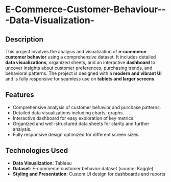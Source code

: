# E-Commerce-Customer-Behaviour---Data-Visualization-

## Description

This project involves the analysis and visualization of **e-commerce customer behavior** using a comprehensive dataset. It includes detailed **data visualizations**, organized sheets, and an interactive **dashboard** to uncover insights about customer preferences, purchasing trends, and behavioral patterns. The project is designed with a **modern and vibrant UI** and is fully responsive for seamless use on **tablets and larger screens**.

## Features

- Comprehensive analysis of customer behavior and purchase patterns.
- Detailed data visualizations including charts, graphs.
- Interactive dashboard for easy exploration of key metrics.
- Organized and well-structured data sheets for clarity and further analysis.
- Fully responsive design optimized for different screen sizes.

## Technologies Used

- **Data Visualization**: Tableau
- **Dataset**: E-commerce customer behavior dataset (source: Kaggle)
- **Styling and Presentation**: Custom UI design for dashboards and reports
